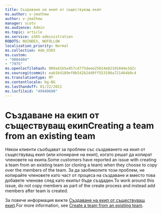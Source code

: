 ```yaml
---
title: Създаване на екип от съществуващ екип
ms.author: v-jmathew
author: v-jmathew
manager: scotv
ms.audience: Admin
ms.topic: article
ms.service: o365-administration
ROBOTS: NOINDEX, NOFOLLOW
localization_priority: Normal
ms.collection: Adm_O365
ms.custom:
- "9004404"
- "7975"
ms.openlocfilehash: 009a41b5e457cd775deee25024e02191844e3d2c
ms.sourcegitcommit: eab164189ef0b542b24d9ff553196a721464b9c4
ms.translationtype: MT
ms.contentlocale: bg-BG
ms.lasthandoff: 01/22/2021
ms.locfileid: "49949690"
---
```

# <a name="creating-a-team-from-an-existing-team"></a><span data-ttu-id="144fa-102">Създаване на екип от съществуващ екип</span><span class="sxs-lookup"><span data-stu-id="144fa-102">Creating a team from an existing team</span></span>

<span data-ttu-id="144fa-103">Някои клиенти съобщават за проблем със създаването на екип от съществуващ екип (или клониране на екип), когато решат да копират членовете на екипа.</span><span class="sxs-lookup"><span data-stu-id="144fa-103">Some customers have reported an issue with creating a team from an existing team (or cloning a team) when they choose to copy over the members of the team.</span></span> <span data-ttu-id="144fa-104">За да заобиколите този проблем, не копирайте членовете като част от процеса на създаване и вместо това добавете членове след като екипът бъде създаден.</span><span class="sxs-lookup"><span data-stu-id="144fa-104">To work around this issue, do not copy members as part of the create process and instead add members after team is created.</span></span>

<span data-ttu-id="144fa-105">За повече информация вижте [Създаване на екип от съществуващ екип](https://support.microsoft.com/office/create-a-team-from-an-existing-team-f41a759b-3101-4af6-93bd-6aba0e5d7635).</span><span class="sxs-lookup"><span data-stu-id="144fa-105">For more information, see [Create a team from an existing team](https://support.microsoft.com/office/create-a-team-from-an-existing-team-f41a759b-3101-4af6-93bd-6aba0e5d7635).</span></span>
